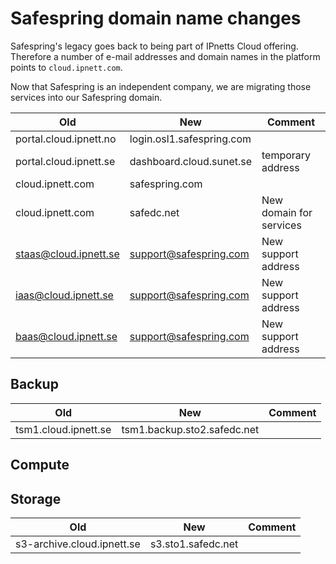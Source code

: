 # Safespring domain name changes

Safespring's legacy goes back to being part of IPnetts Cloud offering. Therefore
a number of e-mail addresses and domain names in the platform points to
`cloud.ipnett.com`.

Now that Safespring is an independent company, we are migrating those services into our Safespring domain.

|Old|New|Comment|
|-|-|-|
|portal.cloud.ipnett.no|login.osl1.safespring.com||
|portal.cloud.ipnett.se|dashboard.cloud.sunet.se|temporary address|
|cloud.ipnett.com|safespring.com||
|cloud.ipnett.com|safedc.net|New domain for services|
|staas@cloud.ipnett.se|support@safespring.com|New support address|
|iaas@cloud.ipnett.se|support@safespring.com|New support address|
|baas@cloud.ipnett.se|support@safespring.com|New support address|

## Backup

|Old|New|Comment|
|-|-|-|
|tsm1.cloud.ipnett.se|tsm1.backup.sto2.safedc.net||

## Compute

## Storage

|Old|New|Comment|
|-|-|-|
|s3-archive.cloud.ipnett.se|s3.sto1.safedc.net||

